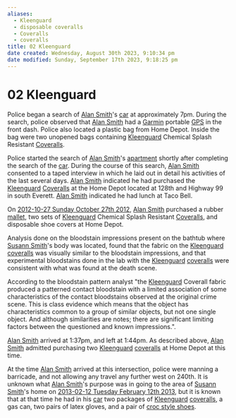 ```yaml
---
aliases:
  - Kleenguard
  - disposable coveralls
  - Coveralls
  - coveralls
title: 02 Kleenguard
date created: Wednesday, August 30th 2023, 9:10:34 pm
date modified: Sunday, September 17th 2023, 9:18:25 pm
---
```


# 02 Kleenguard

Police began a search of [Alan Smith](01%20Alan%20Smith.md)'s [car](04%20Car.md) at approximately 7pm. During the search, police observed that [Alan Smith](01%20Alan%20Smith.md) had a [Garmin](02%20Garmin%20GPS.md) portable [GPS](02%20Garmin%20GPS.md) in the front dash. Police also located a plastic bag from Home Depot. Inside the bag were two unopened bags containing [Kleenguard](02%20Kleenguard.md) Chemical Splash Resistant [Coveralls](02%20Kleenguard.md).

Police started the search of [Alan Smith](01%20Alan%20Smith.md)'s [apartment](05%20Apartment.md) shortly after completing the search of the [car](04%20Car.md). During the course of this search, [Alan Smith](01%20Alan%20Smith.md) consented to a taped interview in which he laid out in detail his activities of the last several days. [Alan Smith](01%20Alan%20Smith.md) indicated he had purchased the [Kleenguard](02%20Kleenguard.md) [Coveralls](02%20Kleenguard.md) at the Home Depot located at 128th and Highway 99 in south Everett. [Alan Smith](01%20Alan%20Smith.md) indicated he had lunch at Taco Bell.

On [2012-10-27 Sunday October 27th 2012](2012-10-27%20Sunday%20October%2027th%202012.md), [Alan Smith](01%20Alan%20Smith.md) purchased a rubber [mallet](03%20Mallet.md), two sets of [Kleenguard](02%20Kleenguard.md) Chemical Splash Resistant [Coveralls](02%20Kleenguard.md), and disposable shoe covers at Home Depot.

Analysis done on the bloodstain impressions present on the bathtub where [Susann Smith](01%20Susann%20Smith.md)'s body was located, found that the fabric on the [Kleenguard](02%20Kleenguard.md) [coveralls](02%20Kleenguard.md) was visually similar to the bloodstain impressions, and that experimental bloodstains done in the lab with the [Kleenguard](02%20Kleenguard.md) [coveralls](02%20Kleenguard.md) were consistent with what was found at the death scene.

According to the bloodstain pattern analyst "the [Kleenguard](02%20Kleenguard.md) Coverall fabric produced a patterned contact bloodstain with a limited association of some characteristics of the contact bloodstains observed at the original crime scene. This is class evidence which means that the object has characteristics common to a group of similar objects, but not one single object. And although similarities are notes; there are significant limiting factors between the questioned and known impressions.".

[Alan Smith](01%20Alan%20Smith.md) arrived at 1:37pm, and left at 1:44pm. As described above, [Alan Smith](01%20Alan%20Smith.md) admitted purchasing two [Kleenguard](02%20Kleenguard.md) [coveralls](02%20Kleenguard.md) at Home Depot at this time.

At the time [Alan Smith](01%20Alan%20Smith.md) arrived at this intersection, police were manning a barricade, and not allowing any travel any further west on 240th. It is unknown what [Alan Smith](01%20Alan%20Smith.md)'s purpose was in going to the area of [Susann Smith](01%20Susann%20Smith.md)'s home on [2013-02-12 Tuesday February 12th 2013](2013-02-12%20Tuesday%20February%2012th%202013.md), but it is known that at that time he had in his [car](04%20Car.md) two packages of [Kleenguard](02%20Kleenguard.md) [coveralls](02%20Kleenguard.md), a gas can, two pairs of latex gloves, and a pair of [croc style shoes](06%20Croc-style%20Shoes.md).
